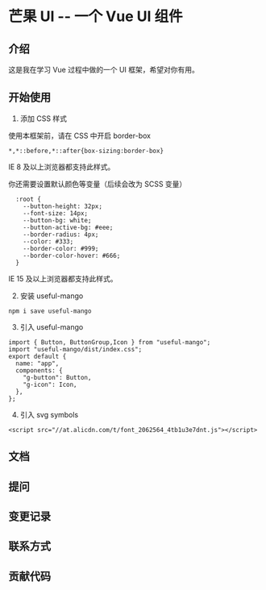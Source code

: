 # 芒果 UI -- 一个 Vue UI 组件

## 介绍

这是我在学习 Vue 过程中做的一个 UI 框架，希望对你有用。

## 开始使用

1. 添加 CSS 样式

使用本框架前，请在 CSS 中开启 border-box

```
*,*::before,*::after{box-sizing:border-box}
```

IE 8 及以上浏览器都支持此样式。

你还需要设置默认颜色等变量（后续会改为 SCSS 变量）

```
  :root {
    --button-height: 32px;
    --font-size: 14px;
    --button-bg: white;
    --button-active-bg: #eee;
    --border-radius: 4px;
    --color: #333;
    --border-color: #999;
    --border-color-hover: #666;
  }
```

IE 15 及以上浏览器都支持此样式。

2. 安装 useful-mango

```
npm i save useful-mango
```

3. 引入 useful-mango

```
import { Button, ButtonGroup,Icon } from "useful-mango";
import "useful-mango/dist/index.css";
export default {
  name: "app",
  components: {
    "g-button": Button,
    "g-icon": Icon,
  },
};
```

4. 引入 svg symbols

```
<script src="//at.alicdn.com/t/font_2062564_4tb1u3e7dnt.js"></script>
```

## 文档

## 提问

## 变更记录

## 联系方式

## 贡献代码
